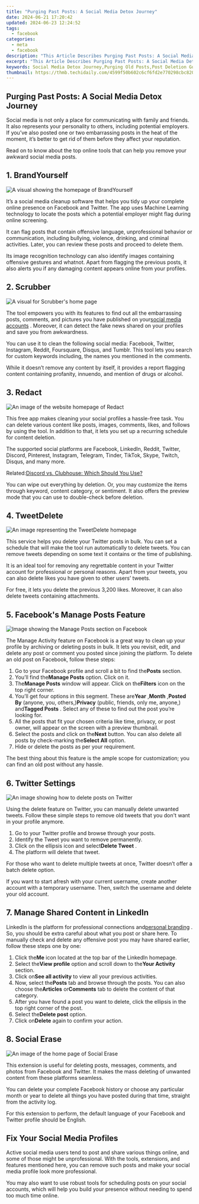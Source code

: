 ```yaml
---
title: "Purging Past Posts: A Social Media Detox Journey"
date: 2024-06-21 17:20:42
updated: 2024-06-23 12:24:52
tags:
  - facebook
categories:
  - meta
  - facebook
description: "This Article Describes Purging Past Posts: A Social Media Detox Journey"
excerpt: "This Article Describes Purging Past Posts: A Social Media Detox Journey"
keywords: Social Media Detox Journey,Purging Old Posts,Post Deletion Guide,Digital Cleanse Tips,Past Content Removal,Online Rejuvenation,Reducing Cluttered Profiles
thumbnail: https://thmb.techidaily.com/4599f50b602c6cf6fd2e770298cbc820ac519a960550c4309b2e36a11fd875c9.jpg
---
```


## Purging Past Posts: A Social Media Detox Journey

 Social media is not only a place for communicating with family and friends. It also represents your personality to others, including potential employers. If you’ve also posted one or two embarrassing posts in the heat of the moment, it’s better to get rid of them before they affect your reputation.

 Read on to know about the top online tools that can help you remove your awkward social media posts.

## 1. BrandYourself

![A visual showing the homepage of BrandYourself](https://static1.makeuseofimages.com/wordpress/wp-content/uploads/2021/11/Delete-Social-Posts-BrandYourself.jpeg)

 It’s a social media cleanup software that helps you tidy up your complete online presence on Facebook and Twitter. The app uses Machine Learning technology to locate the posts which a potential employer might flag during online screening.

 It can flag posts that contain offensive language, unprofessional behavior or communication, including bullying, violence, drinking, and criminal activities. Later, you can review these posts and proceed to delete them.

 Its image recognition technology can also identify images containing offensive gestures and whatnot. Apart from flagging the previous posts, it also alerts you if any damaging content appears online from your profiles.

## 2. Scrubber

![A visual for Scrubber's home page](https://static1.makeuseofimages.com/wordpress/wp-content/uploads/2021/11/Delete-Social-Posts-Scrubber.jpeg)

 The tool empowers you with its features to find out all the embarrassing posts, comments, and pictures you have published on your[social media accounts](https://www.makeuseof.com/free-social-media-management-apps/) . Moreover, it can detect the fake news shared on your profiles and save you from awkwardness.

 You can use it to clean the following social media: Facebook, Twitter, Instagram, Reddit, Foursquare, Disqus, and Tumblr. This tool lets you search for custom keywords including, the names you mentioned in the comments.

 While it doesn’t remove any content by itself, it provides a report flagging content containing profanity, innuendo, and mention of drugs or alcohol.

## 3. Redact

![An image of the website homepage of Redact](https://static1.makeuseofimages.com/wordpress/wp-content/uploads/2021/11/Delete-Social-Posts-Redact.jpeg)

 This free app makes cleaning your social profiles a hassle-free task. You can delete various content like posts, images, comments, likes, and follows by using the tool. In addition to that, it lets you set up a recurring schedule for content deletion.

 The supported social platforms are Facebook, LinkedIn, Reddit, Twitter, Discord, Pinterest, Instagram, Telegram, Tinder, TikTok, Skype, Twitch, Disqus, and many more.

 Related:[Discord vs. Clubhouse: Which Should You Use?](https://www.makeuseof.com/discord-vs-clubhouse/)

 You can wipe out everything by deletion. Or, you may customize the items through keyword, content category, or sentiment. It also offers the preview mode that you can use to double-check before deletion.

## 4. TweetDelete

![An image representing the TweetDelete homepage](https://static1.makeuseofimages.com/wordpress/wp-content/uploads/2021/11/Delete-Social-Posts-TweetDelete.jpeg)

 This service helps you delete your Twitter posts in bulk. You can set a schedule that will make the tool run automatically to delete tweets. You can remove tweets depending on some text it contains or the time of publishing.

 It is an ideal tool for removing any regrettable content in your Twitter account for professional or personal reasons. Apart from your tweets, you can also delete likes you have given to other users’ tweets.

 For free, it lets you delete the previous 3,200 likes. Moreover, it can also delete tweets containing attachments.

## 5\. Facebook's Manage Posts Feature

![Image showing the Manage Posts section on Facebook](https://static1.makeuseofimages.com/wordpress/wp-content/uploads/2021/11/Delete-Social-Posts-Facebook.jpeg)

 The Manage Activity feature on Facebook is a great way to clean up your profile by archiving or deleting posts in bulk. It lets you revisit, edit, and delete any post or comment you posted since joining the platform. To delete an old post on Facebook, follow these steps:

1. Go to your Facebook profile and scroll a bit to find the**Posts** section.
2. You’ll find the**Manage Posts** option. Click on it.
3. The**Manage Posts** window will appear. Click on the**Filters** icon on the top right corner.
4. You’ll get four options in this segment. These are**Year** ,**Month** ,**Posted By** (anyone, you, others,)**Privacy** (public, friends, only me, anyone,) and**Tagged Posts** . Select any of these to find out the post you’re looking for.
5. All the posts that fit your chosen criteria like time, privacy, or post owner, will appear on the screen with a preview thumbnail.
6. Select the posts and click on the**Next** button. You can also delete all posts by check-marking the**Select All** option.
7. Hide or delete the posts as per your requirement.

 The best thing about this feature is the ample scope for customization; you can find an old post without any hassle.

## 6\. Twitter Settings

![An image showing how to delete posts on Twitter](https://static1.makeuseofimages.com/wordpress/wp-content/uploads/2021/11/Delete-Social-Posts-Twitter.jpeg)

 Using the delete feature on Twitter, you can manually delete unwanted tweets. Follow these simple steps to remove old tweets that you don't want in your profile anymore.

1. Go to your Twitter profile and browse through your posts.
2. Identify the Tweet you want to remove permanently.
3. Click on the ellipsis icon and select**Delete Tweet** .
4. The platform will delete that tweet.

 For those who want to delete multiple tweets at once, Twitter doesn’t offer a batch delete option.

 If you want to start afresh with your current username, create another account with a temporary username. Then, switch the username and delete your old account.

## 7\. Manage Shared Content in LinkedIn

 LinkedIn is the platform for professional connections and[personal branding](https://www.makeuseof.com/personal-branding-tips/) . So, you should be extra careful about what you post or share here. To manually check and delete any offensive post you may have shared earlier, follow these steps one by one:

1. Click the**Me** icon located at the top bar of the LinkedIn homepage.
2. Select the**View profile** option and scroll down to the**Your Activity** section.
3. Click on**See all activity** to view all your previous activities.
4. Now, select the**Posts** tab and browse through the posts. You can also choose the**Articles** or**Comments** tab to delete the content of that category.
5. After you have found a post you want to delete, click the ellipsis in the top right corner of the post.
6. Select the**Delete post** option.
7. Click on**Delete** again to confirm your action.

## 8. Social Erase

![An image of the home page of Social Erase](https://static1.makeuseofimages.com/wordpress/wp-content/uploads/2021/11/Delete-Social-Posts-Social-Erase.jpeg)

 This extension is useful for deleting posts, messages, comments, and photos from Facebook and Twitter. It makes the mass deleting of unwanted content from these platforms seamless.

 You can delete your complete Facebook history or choose any particular month or year to delete all things you have posted during that time, straight from the activity log.

 For this extension to perform, the default language of your Facebook and Twitter profile should be English.

## Fix Your Social Media Profiles

 Active social media users tend to post and share various things online, and some of those might be unprofessional. With the tools, extensions, and features mentioned here, you can remove such posts and make your social media profile look more professional.

 You may also want to use robust tools for scheduling posts on your social accounts, which will help you build your presence without needing to spend too much time online.


<ins class="adsbygoogle"
     style="display:block"
     data-ad-format="autorelaxed"
     data-ad-client="ca-pub-7571918770474297"
     data-ad-slot="1223367746"></ins>



<ins class="adsbygoogle"
     style="display:block"
     data-ad-client="ca-pub-7571918770474297"
     data-ad-slot="8358498916"
     data-ad-format="auto"
     data-full-width-responsive="true"></ins>
